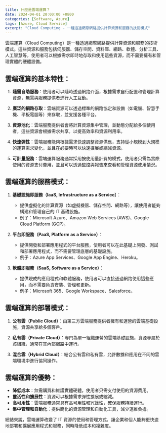 ```yaml
---
title: 什麼是雲端運算？
date: 2024-04-01 20:00:00 +0800
categories: [Software, Azure]
tags: [Azure, Cloud Service] 
excerpt: "Cloud Computing - 一種透過網際網路提供計算資源和服務的技術模式"
---
```


雲端運算（Cloud Computing）是一種透過網際網路提供計算資源和服務的技術模式。這些資源和服務包括伺服器、儲存空間、資料庫、網路、軟體、分析工具、人工智慧等，使用者可以根據需求即時地存取和使用這些資源，而不需要擁有和管理實體的硬體設備。

## 雲端運算的基本特性：
1. **隨需自助服務**：使用者可以隨時透過網路介面，根據需求自行配置和管理計算資源，無需與服務提供者進行人工互動。
   
2. **廣泛的網路存取**：雲端資源可以透過標準的網路協定和設備（如電腦、智慧手機、平板電腦等）來存取，並支援各種平台。

3. **資源池化**：雲端服務提供者會將計算資源集中管理，並動態分配給多個使用者，這些資源會根據需求共享，以提高效率和資源利用率。

4. **快速彈性**：雲端服務能夠根據需求快速調整資源供應，支持從小規模到大規模的運算需求變化，並且在必要時可以快速擴展或縮減資源。

5. **可計量服務**：雲端運算服務通常採用按使用量計費的模式，使用者只需為實際使用的資源支付費用，並且可以透過監控與報告來查看和管理資源使用情況。

## 雲端運算的服務模式：
1. **基礎設施即服務（IaaS, Infrastructure as a Service）**：
   - 提供虛擬化的計算資源（如虛擬機器、儲存空間、網路等），讓使用者能夠構建和管理自己的 IT 基礎設施。
   - 例子：Microsoft Azure、Amazon Web Services (AWS)、Google Cloud Platform (GCP)。

2. **平台即服務（PaaS, Platform as a Service）**：
   - 提供開發和部署應用程式的平台服務，使用者可以在此基礎上開發、測試和部署應用程式，而不需要管理底層的基礎設施。
   - 例子：Azure App Services、Google App Engine、Heroku。

3. **軟體即服務（SaaS, Software as a Service）**：
   - 提供現成的應用程式和軟體服務，使用者可以直接通過網路使用這些應用，而不需要負責安裝、管理和更新。
   - 例子：Microsoft 365、Google Workspace、Salesforce。

## 雲端運算的部署模式：
1. **公有雲（Public Cloud）**：由第三方雲端服務提供者擁有和運營的雲端基礎設施，資源共享給多個客戶。

2. **私有雲（Private Cloud）**：專門為單一組織運營的雲端基礎設施，資源專屬於該組織，通常在其內部網路中運行。

3. **混合雲（Hybrid Cloud）**：結合公有雲和私有雲，允許數據和應用在不同的雲端環境中進行協同操作。

## 雲端運算的優勢：
- **降低成本**：無需購買和維護實體硬體，使用者只需支付使用的資源費用。
- **靈活性和擴展性**：資源可以根據需求彈性擴展或縮減。
- **高可用性**：雲端服務通常具有高可用性和冗餘性，確保服務持續運行。
- **集中管理和自動化**：提供簡化的資源管理和自動化工具，減少運維負擔。

總結來說，雲端運算改變了 IT 資源的使用和管理方式，讓企業和個人能夠更快速地部署和擴展應用程式和服務，同時降低成本和複雜度。
